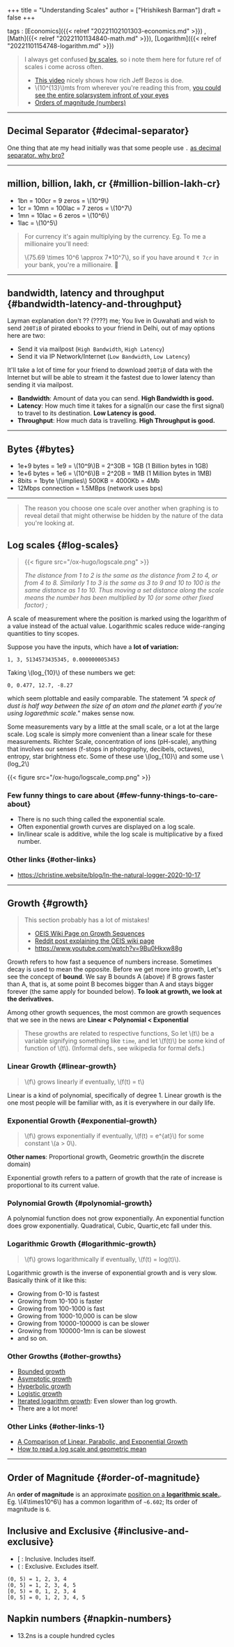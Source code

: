 +++
title = "Understanding Scales"
author = ["Hrishikesh Barman"]
draft = false
+++

tags
: [Economics]({{< relref "20221102101303-economics.md" >}}) , [Math]({{< relref "20221101134840-math.md" >}}), [Logarithm]({{< relref "20221101154748-logarithm.md" >}})

> I always get confused [by scales](https://en.wikipedia.org/wiki/Scale), so i note them here for future ref of scales i come across often.
>
> -   [This video](https://www.youtube.com/watch?v=qSOVBiEotaw) nicely shows how rich Jeff Bezos is doe.
> -   \\(10^{13}\\)mts from wherever you're reading this from, [you could see the entire solarsystem infront of your eyes](https://www.youtube.com/watch?v=0fKBhvDjuy0)
> -   [Orders of magnitude (numbers)](https://en.wikipedia.org/wiki/Orders_of_magnitude_(numbers))

---


## Decimal Separator {#decimal-separator}

One thing that ate my head initially was that some people use `.` [as decimal separator. why bro?](https://en.wikipedia.org/wiki/Decimal_separator)

---


## million, billion, lakh, cr {#million-billion-lakh-cr}

-   1bn = 100cr = 9 zeros = \\(10^9\\)
-   1cr = 10mn = 100lac = 7 zeros = \\(10^7\\)
-   1mn = 10lac = 6 zeros = \\(10^6\\)
-   1lac = \\(10^5\\)

> For currency it's again multiplying by the currency. Eg. To me a millionaire you'll need:
>
> \\(75.69 \times 10^6 \approx 7\*10^7\\), so if you have around `₹ 7cr` in your bank, you're a millionaire. 🤑

---


## bandwidth, latency and throughput {#bandwidth-latency-and-throughput}

Layman explanation don't ?? (????) me; You live in Guwahati and wish to send `200TiB` of pirated ebooks to your friend in Delhi, out of may options here are two:

-   Send it via mailpost (`High Bandwidth`, `High Latency`)
-   Send it via IP Network/Internet (`Low Bandwidth`, `Low Latency`)

It'll take a lot of time for your friend to download `200TiB` of data with the Internet but will be able to stream it the fastest due to lower latency than sending it via mailpost.

-   **Bandwidth**: Amount of data you can send. **High Bandwidth is good.**
-   **Latency**: How much time it takes for a signal(in our case the first signal) to travel to its destination. **Low Latency is good.**
-   **Throughput**: How much data is travelling. **High Throughput is good.**

---


## Bytes {#bytes}

-   1e+9 bytes = 1e9 = \\(10^9\\)B = 2^30B = 1GB (1 Billion bytes in 1GB)
-   1e+6 bytes = 1e6 = \\(10^6\\)B = 2^20B = 1MB (1 Million bytes in 1MB)
-   8bits = 1byte \\(\implies\\) 500KB = 4000Kb = 4Mb
-   12Mbps connection = 1.5MBps (network uses bps)

---

> The reason you choose one scale over another when graphing is to reveal detail that might otherwise be hidden by the nature of the data you're looking at.


## Log scales {#log-scales}

> {{< figure src="/ox-hugo/logscale.png" >}}
>
> _The distance from 1 to 2 is the same as the distance from 2 to 4, or from 4 to 8. Similarly 1 to 3 is the same as 3 to 9 and 10 to 100 is the same distance as 1 to 10. Thus moving a set distance along the scale means the number has been multiplied by 10 (or some other fixed factor) ;_

A scale of measurement where the position is marked using the logarithm of a value instead of the actual value. Logarithmic scales reduce wide-ranging quantities to tiny scopes.

Suppose you have the inputs, which have a **lot of variation:**

```text
1, 3, 5134573435345, 0.0000000053453
```

Taking \\(log\_{10}\\) of these numbers we get:

```text
0, 0.477, 12.7, -8.27
```

which seem plottable and easily comparable. The statement _"A speck of dust is half way between the size of an atom and the planet earth if you're using logarethmic scale."_ makes sense now.

Some measurements vary by a little at the small scale, or a lot at the large scale. Log scale is simply more convenient than a linear scale for these measurements. Richter Scale, concentration of ions (pH-scale), anything that involves our senses (f-stops in photography, decibels, octaves), entropy, star brightness etc. Some of these use \\(log\_{10}\\) and some use \\(log\_2\\)

{{< figure src="/ox-hugo/logscale_comp.png" >}}


### Few funny things to care about {#few-funny-things-to-care-about}

-   There is no such thing called the exponential scale.
-   Often exponential growth curves are displayed on a log scale.
-   lin/linear scale is additive, while the log scale is multiplicative by a fixed number.


### Other links {#other-links}

-   <https://christine.website/blog/ln-the-natural-logger-2020-10-17>

---


## Growth {#growth}

> This section probably has a lot of mistakes!
>
> -   [OEIS Wiki Page on Growth Sequences](https://oeis.org/wiki/Growth_of_sequences)
> -   [Reddit post explaining the OEIS wiki page](http://archive.is/O5s8R)
> -   <https://www.youtube.com/watch?v=9Bu0Hkxw88g>

Growth refers to how fast a sequence of numbers increase. Sometimes decay is used to mean the opposite. Before we get more into growth, Let's see the concept of **bound**. We say B bounds A (above) if B grows faster than A, that is, at some point B becomes bigger than A and stays bigger forever (the same apply for bounded below). **To look at growth, we look at the derivatives.**

Among other growth sequences, the most common are growth sequences that we see in the news are **Linear &lt; Polynomial &lt; Exponential**

> These growths are related to respective functions, So let \\(t\\) be a variable signifying something like `time`, and let \\(f(t)\\) be some kind of function of \\(t\\). (Informal defs., see wikipedia for formal defs.)


### Linear Growth {#linear-growth}

> \\(f\\) grows linearly if eventually, \\(f(t) = t\\)

Linear is a kind of polynomial, specifically of degree 1. Linear growth is the one most people will be familiar with, as it is everywhere in our daily life.


### Exponential Growth {#exponential-growth}

> \\(f\\) grows exponentially if eventually, \\(f(t) = e^{at}\\) for some constant \\(a > 0\\).

**Other names**: Proportional growth, Geometric growth(in the discrete domain)

Exponential growth refers to a pattern of growth that the rate of increase is proportional to its current value.


### Polynomial Growth {#polynomial-growth}

A polynomial function does not grow exponentially. An exponential function does grow exponentially. Quadratical, Cubic, Quartic,etc fall under this.


### Logarithmic Growth {#logarithmic-growth}

> \\(f\\) grows logarithmically if eventually, \\(f(t) = log(t)\\).

Logarithmic growth is the inverse of exponential growth and is very slow. Basically think of it like this:

-   Growing from 0-10 is fastest
-   Growing from 10-100 is faster
-   Growing from 100-1000 is fast
-   Growing from 1000-10,000 is can be slow
-   Growing from 10000-100000 is can be slower
-   Growing from 100000-1mn is can be slowest
-   and so on.


### Other Growths {#other-growths}

-   [Bounded growth](https://en.wikipedia.org/wiki/Bounded_growth)
-   [Asymptotic growth](/ox-hugo/asymptotic-growth.pdf)
-   [Hyperbolic growth](https://en.wikipedia.org/wiki/Hyperbolic_growth)
-   [Logistic growth](https://en.wikipedia.org/wiki/Logistic_function)
-   [Iterated logarithm growth](https://en.wikipedia.org/wiki/Iterated_logarithm): Even slower than log growth.
-   There are a lot more!


### Other Links {#other-links-1}

-   [A Comparison of Linear, Parabolic, and Exponential Growth](https://asiakas.kotisivukone.com/files/clarity.kotisivukone.com/comparison_of_growth.pdf)
-   [How to read a log scale and geometric mean](https://www.youtube.com/watch?v=8jR-_Om4myk)

---


## Order of Magnitude {#order-of-magnitude}

An **order of magnitude** is an approximate [position on a **logarithmic scale.**](https://psychology.wikia.org/wiki/Order_of_magnitude). Eg. \\(4\times10^6\\) has a common logarithm of `~6.602`; Its order of magnitude is `6`.


## Inclusive and Exclusive {#inclusive-and-exclusive}

-   [ : Inclusive. Includes itself.
-   ( : Exclusive. Excludes itself.

<!--listend-->

```text
(0, 5) = 1, 2, 3, 4
(0, 5] = 1, 2, 3, 4, 5
[0, 5) = 0, 1, 2, 3, 4
[0, 5] = 0, 1, 2, 3, 4, 5
```


## Napkin numbers {#napkin-numbers}

-   13.2ns is a couple hundred cycles
